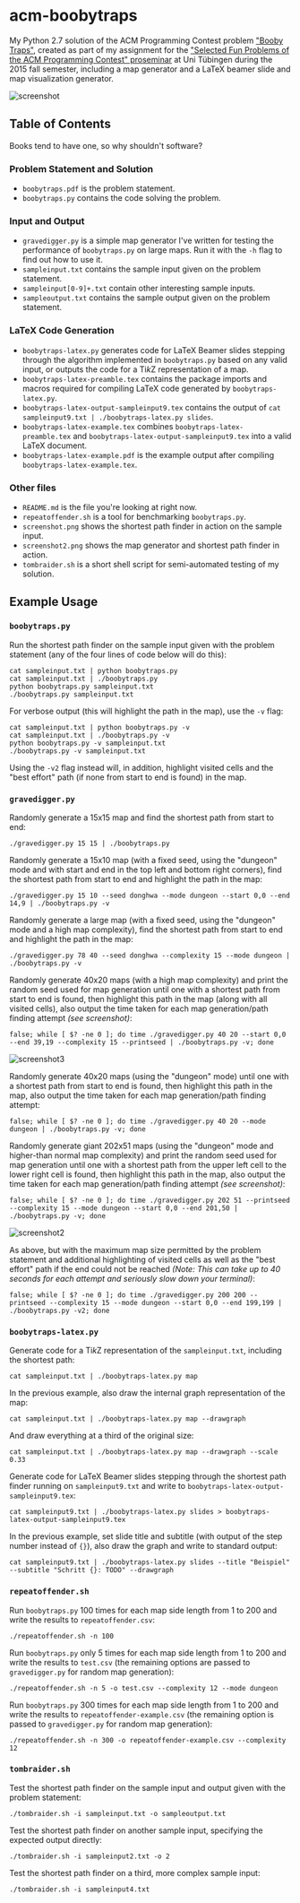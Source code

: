 # acm-boobytraps

My Python 2.7 solution of the ACM Programming Contest problem ["Booby Traps"](https://icpcarchive.ecs.baylor.edu/index.php?option=com_onlinejudge&Itemid=8&category=258&page=show_problem&problem=1649), created as part of my assignment for the ["Selected Fun Problems of the ACM Programming Contest" proseminar](http://db.inf.uni-tuebingen.de/teaching/SelectedFunProblemsoftheACMProgrammingContest-Proseminar-WS2015-2016.html) at Uni Tübingen during the 2015 fall semester, including a map generator and a LaTeX beamer slide and map visualization generator.

![screenshot](https://github.com/doersino/acm-boobytraps/raw/master/screenshot.png)


## Table of Contents

Books tend to have one, so why shouldn't software?


### Problem Statement and Solution

* `boobytraps.pdf` is the problem statement.
* `boobytraps.py` contains the code solving the problem.


### Input and Output

* `gravedigger.py` is a simple map generator I've written for testing the performance of `boobytraps.py` on large maps. Run it with the `-h` flag to find out how to use it.
* `sampleinput.txt` contains the sample input given on the problem statement.
* `sampleinput[0-9]+.txt` contain other interesting sample inputs.
* `sampleoutput.txt` contains the sample output given on the problem statement.


### LaTeX Code Generation

* `boobytraps-latex.py` generates code for LaTeX Beamer slides stepping through the algorithm implemented in `boobytraps.py` based on any valid input, or outputs the code for a Ti*k*Z representation of a map.
* `boobytraps-latex-preamble.tex` contains the package imports and macros required for compiling LaTeX code generated by `boobytraps-latex.py`.
* `boobytraps-latex-output-sampleinput9.tex` contains the output of `cat sampleinput9.txt | ./boobytraps-latex.py slides`.
* `boobytraps-latex-example.tex` combines `boobytraps-latex-preamble.tex` and `boobytraps-latex-output-sampleinput9.tex` into a valid LaTeX document.
* `boobytraps-latex-example.pdf` is the example output after compiling `boobytraps-latex-example.tex`.

### Other files

* `README.md` is the file you're looking at right now.
* `repeatoffender.sh` is a tool for benchmarking `boobytraps.py`.
* `screenshot.png` shows the shortest path finder in action on the sample input.
* `screenshot2.png` shows the map generator and shortest path finder in action.
* `tombraider.sh` is a short shell script for semi-automated testing of my solution.


## Example Usage

### `boobytraps.py`
Run the shortest path finder on the sample input given with the problem statement (any of the four lines of code below will do this):
```
cat sampleinput.txt | python boobytraps.py
cat sampleinput.txt | ./boobytraps.py
python boobytraps.py sampleinput.txt
./boobytraps.py sampleinput.txt
```

For verbose output (this will highlight the path in the map), use the `-v` flag:
```
cat sampleinput.txt | python boobytraps.py -v
cat sampleinput.txt | ./boobytraps.py -v
python boobytraps.py -v sampleinput.txt
./boobytraps.py -v sampleinput.txt
```
Using the `-v2` flag instead will, in addition, highlight visited cells and the "best effort" path (if none from start to end is found) in the map.


### `gravedigger.py`

Randomly generate a 15x15 map and find the shortest path from start to end:
```
./gravedigger.py 15 15 | ./boobytraps.py
```

Randomly generate a 15x10 map (with a fixed seed, using the "dungeon" mode and with start and end in the top left and bottom right corners), find the shortest path from start to end and highlight the path in the map:
```
./gravedigger.py 15 10 --seed donghwa --mode dungeon --start 0,0 --end 14,9 | ./boobytraps.py -v
```

Randomly generate a large map (with a fixed seed, using the "dungeon" mode and a high map complexity), find the shortest path from start to end and highlight the path in the map:
```
./gravedigger.py 78 40 --seed donghwa --complexity 15 --mode dungeon | ./boobytraps.py -v
```

Randomly generate 40x20 maps (with a high map complexity) and print the random seed used for map generation until one with a shortest path from start to end is found, then highlight this path in the map (along with all visited cells), also output the time taken for each map generation/path finding attempt *(see screenshot)*:
```
false; while [ $? -ne 0 ]; do time ./gravedigger.py 40 20 --start 0,0 --end 39,19 --complexity 15 --printseed | ./boobytraps.py -v; done
```

![screenshot3](https://github.com/doersino/acm-boobytraps/raw/master/screenshot3.png)

Randomly generate 40x20 maps (using the "dungeon" mode) until one with a shortest path from start to end is found, then highlight this path in the map, also output the time taken for each map generation/path finding attempt:
```
false; while [ $? -ne 0 ]; do time ./gravedigger.py 40 20 --mode dungeon | ./boobytraps.py -v; done
```

Randomly generate giant 202x51 maps (using the "dungeon" mode and higher-than normal map complexity) and print the random seed used for map generation until one with a shortest path from the upper left cell to the lower right cell is found, then highlight this path in the map, also output the time taken for each map generation/path finding attempt *(see screenshot)*:
```
false; while [ $? -ne 0 ]; do time ./gravedigger.py 202 51 --printseed --complexity 15 --mode dungeon --start 0,0 --end 201,50 | ./boobytraps.py -v; done
```

![screenshot2](https://github.com/doersino/acm-boobytraps/raw/master/screenshot2.png)

As above, but with the maximum map size permitted by the problem statement and additional highlighting of visited cells as well as the "best effort" path if the end could not be reached *(Note: This can take up to 40 seconds for each attempt and seriously slow down your terminal)*:
```
false; while [ $? -ne 0 ]; do time ./gravedigger.py 200 200 --printseed --complexity 15 --mode dungeon --start 0,0 --end 199,199 | ./boobytraps.py -v2; done
```


### `boobytraps-latex.py`
Generate code for a Ti*k*Z representation of the `sampleinput.txt`, including the shortest path:
```
cat sampleinput.txt | ./boobytraps-latex.py map
```

In the previous example, also draw the internal graph representation of the map:
```
cat sampleinput.txt | ./boobytraps-latex.py map --drawgraph
```

And draw everything at a third of the original size:
```
cat sampleinput.txt | ./boobytraps-latex.py map --drawgraph --scale 0.33
```

Generate code for LaTeX Beamer slides stepping through the shortest path finder running on `sampleinput9.txt` and write to `boobytraps-latex-output-sampleinput9.tex`:
```
cat sampleinput9.txt | ./boobytraps-latex.py slides > boobytraps-latex-output-sampleinput9.tex
```

In the previous example, set slide title and subtitle (with output of the step number instead of `{}`), also draw the graph and write to standard output:
```
cat sampleinput9.txt | ./boobytraps-latex.py slides --title "Beispiel" --subtitle "Schritt {}: TODO" --drawgraph
```


### `repeatoffender.sh`

Run `boobytraps.py` 100 times for each map side length from 1 to 200 and write the results to `repeatoffender.csv`:
```
./repeatoffender.sh -n 100
```

Run `boobytraps.py` only 5 times for each map side length from 1 to 200 and write the results to `test.csv` (the remaining options are passed to `gravedigger.py` for random map generation):
```
./repeatoffender.sh -n 5 -o test.csv --complexity 12 --mode dungeon
```

Run `boobytraps.py` 300 times for each map side length from 1 to 200 and write the results to `repeatoffender-example.csv` (the remaining option is passed to `gravedigger.py` for random map generation):
```
./repeatoffender.sh -n 300 -o repeatoffender-example.csv --complexity 12
```


### `tombraider.sh`

Test the shortest path finder on the sample input and output given with the problem statement:
```
./tombraider.sh -i sampleinput.txt -o sampleoutput.txt
```

Test the shortest path finder on another sample input, specifying the expected output directly:
```
./tombraider.sh -i sampleinput2.txt -o 2
```

Test the shortest path finder on a third, more complex sample input:
```
./tombraider.sh -i sampleinput4.txt
```
